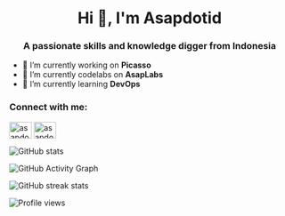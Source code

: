 <h1 align="center">Hi 👋, I'm Asapdotid</h1>
<h3 align="center">A passionate skills and knowledge digger from Indonesia</h3>

- 🔭 I’m currently working on **Picasso**
- 🔭 I’m currently codelabs on **AsapLabs**
- 🌱 I’m currently learning **DevOps**

<h3 align="left">Connect with me:</h3>
<p align="left">
<a href="https://twitter.com/asapdotid" target="blank"><img align="center" src="https://raw.githubusercontent.com/rahuldkjain/github-profile-readme-generator/master/src/images/icons/Social/twitter.svg" alt="asapdotid" height="30" width="40" /></a>
<a href="https://instagram.com/asapdotid" target="blank"><img align="center" src="https://raw.githubusercontent.com/rahuldkjain/github-profile-readme-generator/master/src/images/icons/Social/instagram.svg" alt="asapdotid" height="30" width="40" /></a>
</p>


![GitHub stats](https://github-readme-stats.vercel.app/api?username=asapdotid&show_icons=true)  

![GitHub Activity Graph](https://activity-graph.herokuapp.com/graph?username=asapdotid)  

![GitHub streak stats](https://github-readme-streak-stats.herokuapp.com/?user=asapdotid)  

![Profile views](https://gpvc.arturio.dev/asapdotid)  
